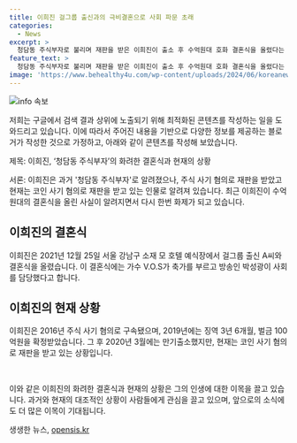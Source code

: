 ```yaml
---
title: 이희진 걸그룹 출신과의 극비결혼으로 사회 파문 초래
categories:
  - News
excerpt: >
  청담동 주식부자로 불리며 재판을 받은 이희진이 출소 후 수억원대 호화 결혼식을 올렸다는 소식이 알려졌다. 이희진은 걸그룹 출신 A씨와 2021년 12월 25일 결혼식을 올렸으며, 주요 축가로는 가수 V.O.S가, 사회를 담당한 인물로는 방송인 박성광이 참석했다. 하지만 박성광은 이 결혼식을 참석한 이유에 대해 불쾌한 상황이었으며, 자신의 결혼식을 담당해주던 사람의 부탁으로 참석했다고 전했다. 이후 이희진은 코인 사기 혐의로 다시 재판 중이다.
feature_text: >
  청담동 주식부자로 불리며 재판을 받은 이희진이 출소 후 수억원대 호화 결혼식을 올렸다는 소식이 알려졌다. 이희진은 걸그룹 출신 A씨와 2021년 12월 25일 결혼식을 올렸으며, 주요 축가로는 가수 V.O.S가, 사회를 담당한 인물로는 방송인 박성광이 참석했다. 하지만 박성광은 이 결혼식을 참석한 이유에 대해 불쾌한 상황이었으며, 자신의 결혼식을 담당해주던 사람의 부탁으로 참석했다고 전했다. 이후 이희진은 코인 사기 혐의로 다시 재판 중이다.
image: 'https://www.behealthy4u.com/wp-content/uploads/2024/06/koreanews.jpg'
---
```


<p><img src="https://www.behealthy4u.com/wp-content/uploads/2024/06/koreanews.jpg" alt="info 속보" /></p>

<p>저희는 구글에서 검색 결과 상위에 노출되기 위해 최적화된 콘텐츠를 작성하는 일을 도와드리고 있습니다. 이에 따라서 주어진 내용을 기반으로 다양한 정보를 제공하는 블로거가 작성한 것으로 가정하고, 아래와 같이 콘텐츠를 작성해 보았습니다.</p>

<p>제목: 이희진, ‘청담동 주식부자’의 화려한 결혼식과 현재의 상황</p>

<p>서론:
이희진은 과거 '청담동 주식부자'로 알려졌으나, 주식 사기 혐의로 재판을 받았고 현재는 코인 사기 혐의로 재판을 받고 있는 인물로 알려져 있습니다. 최근 이희진이 수억원대의 결혼식을 올린 사실이 알려지면서 다시 한번 화제가 되고 있습니다.</p>

<h2 data-ke-size="size26">이희진의 결혼식</h2>

<p>이희진은 2021년 12월 25일 서울 강남구 소재 모 호텔 예식장에서 걸그룹 출신 A씨와 결혼식을 올렸습니다. 이 결혼식에는 가수 V.O.S가 축가를 부르고 방송인 박성광이 사회를 담당했다고 합니다.</p>

<h2 data-ke-size="size26">이희진의 현재 상황</h2>

<p>이희진은 2016년 주식 사기 혐의로 구속됐으며, 2019년에는 징역 3년 6개월, 벌금 100억원을 확정받았습니다. 그 후 2020년 3월에는 만기출소했지만, 현재는 코인 사기 혐의로 재판을 받고 있는 상황입니다.</p>

<p data-ke-size="size16">&nbsp;</p>

<p>이와 같은 이희진의 화려한 결혼식과 현재의 상황은 그의 인생에 대한 이목을 끌고 있습니다. 과거와 현재의 대조적인 상황이 사람들에게 관심을 끌고 있으며, 앞으로의 소식에도 더 많은 이목이 기대됩니다.</p>
생생한 뉴스, <a href="https://opensis.kr" rel="dofollow">opensis.kr</a>


